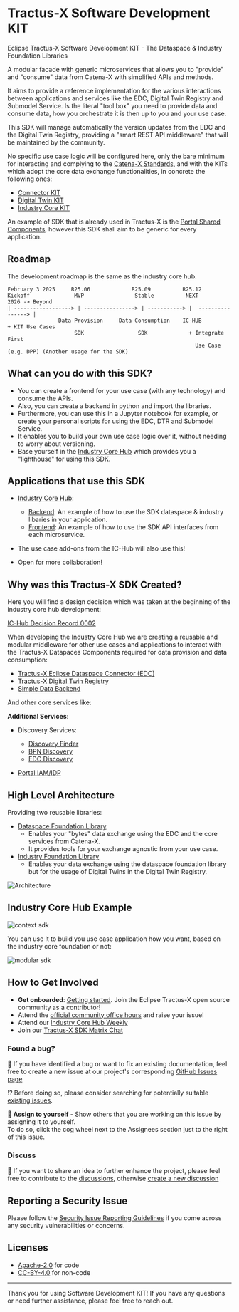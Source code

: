 # Tractus-X Software Development KIT

Eclipse Tractus-X Software Development KIT - The Dataspace &amp; Industry Foundation Libraries

A modular facade with generic microservices that allows you to "provide" and "consume" data from Catena-X with simplified APIs and methods.

It aims to provide a reference implementation for the various interactions between applications and services like the EDC, Digital Twin Registry and Submodel Service.
Is the literal "tool box" you need to provide data and consume data, how you orchestrate it is then up to you and your use case.

This SDK will manage automatically the version updates from the EDC and the Digital Twin Registry, providing a "smart REST API middleware" that will be maintained by the community.

No specific use case logic will be configured here, only the bare minimum for interacting and complying to the [Catena-X Standards](https://catenax-ev.github.io/docs/standards/overview), and with the KITs which adopt the core data exchange functionalities, in concrete the following ones:

- [Connector KIT](https://eclipse-tractusx.github.io/docs-kits/kits/Connector%20Kit/Adoption%20View/connector_kit_adoption_view)
- [Digital Twin KIT](https://eclipse-tractusx.github.io/docs-kits/kits/Digital%20Twin%20Kit/Adoption%20View%20Digital%20Twin%20Kit)
- [Industry Core KIT](https://eclipse-tractusx.github.io/docs-kits/kits/Industry%20Core%20Kit/Business%20View%20Industry%20Core%20Kit)

An example of SDK that is already used in Tractus-X is the [Portal Shared Components](https://github.com/eclipse-tractusx/portal-shared-components), however this SDK shall aim to be generic for every application.

## Roadmap

The development roadmap is the same as the industry core hub.

```
February 3 2025     R25.06             R25.09          R25.12
Kickoff              MVP                Stable          NEXT            2026 -> Beyond
| ------------------> | ----------------> | -----------> |  ----------------> | 
                Data Provision     Data Consumption    IC-HUB             + KIT Use Cases
                     SDK                 SDK             + Integrate First
                                                           Use Case (e.g. DPP) (Another usage for the SDK)
```

## What can you do with this SDK?

- You can create a frontend for your use case (with any technology) and consume the APIs.
- Also, you can create a backend in python and import the libraries.
- Furthermore, you can use this in a Jupyter notebook for example, or create your personal scripts for using the EDC, DTR and Submodel Service.
- It enables you to build your own use case logic over it, without needing to worry about versioning.
- Base yourself in the [Industry Core Hub](https://github.com/eclipse-tractusx/industry-core-hub) which provides you a "lighthouse" for using this SDK.

## Applications that use this SDK

- [Industry Core Hub](https://github.com/eclipse-tractusx/industry-core-hub):
  - [Backend](https://github.com/eclipse-tractusx/industry-core-hub/tree/main/ichub-backend): An example of how to use the SDK dataspace & industry libaries in your application.
  - [Frontend](https://github.com/eclipse-tractusx/industry-core-hub/tree/main/ichub-frontend): An example of how to use the SDK API interfaces from each microservice.

- The use case add-ons from the IC-Hub will also use this!

- Open for more collaboration!

## Why was this Tractus-X SDK Created?

Here you will find a design decision which was taken at the beginning of the industry core hub development:

[IC-Hub Decision Record 0002](https://github.com/eclipse-tractusx/industry-core-hub/blob/main/docs/architecture/decision-records/0002-tractus-x-sdk.md)

When developing the Industry Core Hub we are creating a reusable and modular middleware for other use cases and applications to interact with the Tractus-X Datapaces Components required for data provision and data consumption:

- [Tractus-X Eclipse Dataspace Connector (EDC)](https://github.com/eclipse-tractusx/tractusx-edc)
- [Tractus-X Digital Twin Registry](https://github.com/eclipse-tractusx/sldt-digital-twin-registry)
- [Simple Data Backend](https://github.com/eclipse-tractusx/tractus-x-umbrella/tree/main/simple-data-backend)

And other core services like:

**Additional Services**:

- Discovery Services:
  - [Discovery Finder](https://github.com/eclipse-tractusx/sldt-discovery-finder)  
  - [BPN Discovery](https://github.com/eclipse-tractusx/sldt-bpn-discovery)
  - [EDC Discovery](https://github.com/eclipse-tractusx/portal-backend)
  
- [Portal IAM/IDP](https://github.com/eclipse-tractusx/portal-iam)

## High Level Architecture

Providing two reusable libraries:

- [Dataspace Foundation Library](./dataspace)
  - Enables your "bytes" data exchange using the EDC and the core services from Catena-X.
  - It provides tools for your exchange agnostic from your use case.
- [Industry Foundation Library](./industry)
  - Enables your data exchange using the dataspace foundation library but for the usage of Digital Twins in the Digital Twin Registry.

![Architecture](./docs/media/catena-x-speedway-sdk.svg)

## Industry Core Hub Example

![context sdk](docs/media/sdk-context.png)

You can use it to build you use case application how you want, based on the industry core foundation or not:

![modular sdk](docs/media/modular-microservices-architecture.svg)

## How to Get Involved

- **Get onboarded**: [Getting started](https://eclipse-tractusx.github.io/docs/oss/getting-started/). Join the Eclipse Tractus-X open source community as a contributor!
- Attend the [official community office hours](https://eclipse-tractusx.github.io/community/open-meetings/#Community%20Office%20Hour) and raise your issue!
- Attend our [Industry Core Hub Weekly](https://eclipse-tractusx.github.io/community/open-meetings#[IC-Hub]%20Industry%20Core%20Hub%20Weekly)
- Join our [Tractus-X SDK Matrix Chat](https://matrix.to/#/#tractusx-industry-core-hub:matrix.eclipse.org)

### Found a bug?

👀 If you have identified a bug or want to fix an existing documentation, feel free to create a new issue at our project's corresponding [GitHub Issues page](https://github.com/eclipse-tractusx/industry-core-hub/issues/new/choose)

 ⁉️ Before doing so, please consider searching for potentially suitable [existing issues](https://github.com/eclipse-tractusx/industry-core-hub/issues).

🙋 **Assign to yourself** - Show others that you are working on this issue by assigning it to yourself.
<br> To do so, click the cog wheel next to the Assignees section just to the right of this issue.

### Discuss

📣 If you want to share an idea to further enhance the project, please feel free to contribute to the [discussions](https://github.com/eclipse-tractusx/industry-core-hub/discussions),
otherwise [create a new discussion](https://github.com/eclipse-tractusx/industry-core-hub/discussions/new/choose)

## Reporting a Security Issue

Please follow the [Security Issue Reporting Guidelines](https://eclipse-tractusx.github.io/docs/release/trg-7/trg-7-01#security-file) if you come across any security vulnerabilities or concerns.

## Licenses

- [Apache-2.0](https://raw.githubusercontent.com/eclipse-tractusx/tractusx-sdk/main/LICENSE) for code
- [CC-BY-4.0](https://spdx.org/licenses/CC-BY-4.0.html) for non-code
---

Thank you for using Software Development KIT! If you have any questions or need further assistance, please feel free to reach out.
